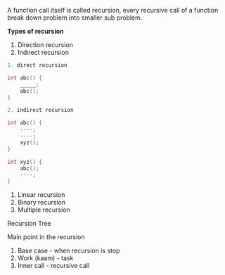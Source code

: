 A function call itself is called recursion, every recursive call of a function break down problem into smaller sub problem.

**Types of recursion**

1. Direction recursion
2. Indirect recursion

```cpp
1. direct recursion

int abc() {
	_____;
	abc();
}

2. indirect recursion

int abc() {
	----;
	----;
	xyz();
}

int xyz() {
	abc();
	----;
}
```

1. Linear recursion
2. Binary recursion
3. Multiple recursion

Recursion Tree

Main point in the recursion

1. Base case - when recursion is stop
2. Work (kaam) - task
3. Inner call - recursive call